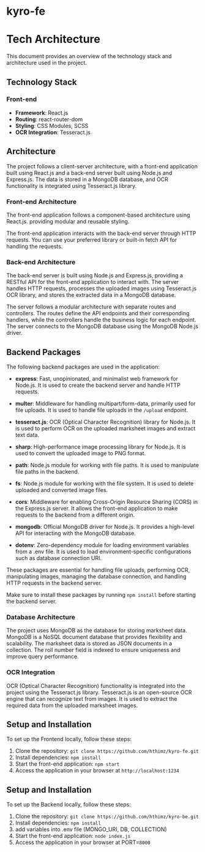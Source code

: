 # kyro-fe

# Tech Architecture

This document provides an overview of the technology stack and architecture used in the project.

## Technology Stack

### Front-end

- **Framework**: React.js
- **Routing**: react-router-dom
- **Styling**: CSS Modules, SCSS
- **OCR Integration**: Tesseract.js

## Architecture

The project follows a client-server architecture, with a front-end application built using React.js and a back-end server built using Node.js and Express.js. The data is stored in a MongoDB database, and OCR functionality is integrated using Tesseract.js library.

### Front-end Architecture

The front-end application follows a component-based architecture using React.js. providing modular and reusable styling.

The front-end application interacts with the back-end server through HTTP requests. You can use your preferred library or built-in fetch API for handling the requests.

### Back-end Architecture

The back-end server is built using Node.js and Express.js, providing a RESTful API for the front-end application to interact with. The server handles HTTP requests, processes the uploaded images using Tesseract.js OCR library, and stores the extracted data in a MongoDB database.

The server follows a modular architecture with separate routes and controllers. The routes define the API endpoints and their corresponding handlers, while the controllers handle the business logic for each endpoint. The server connects to the MongoDB database using the MongoDB Node.js driver.

## Backend Packages

The following backend packages are used in the application:

- **express**: Fast, unopinionated, and minimalist web framework for Node.js. It is used to create the backend server and handle HTTP requests.

- **multer**: Middleware for handling multipart/form-data, primarily used for file uploads. It is used to handle file uploads in the `/upload` endpoint.

- **tesseract.js**: OCR (Optical Character Recognition) library for Node.js. It is used to perform OCR on the uploaded marksheet images and extract text data.

- **sharp**: High-performance image processing library for Node.js. It is used to convert the uploaded image to PNG format.

- **path**: Node.js module for working with file paths. It is used to manipulate file paths in the backend.

- **fs**: Node.js module for working with the file system. It is used to delete uploaded and converted image files.

- **cors**: Middleware for enabling Cross-Origin Resource Sharing (CORS) in the Express.js server. It allows the front-end application to make requests to the backend from a different origin.

- **mongodb**: Official MongoDB driver for Node.js. It provides a high-level API for interacting with the MongoDB database.

- **dotenv**: Zero-dependency module for loading environment variables from a .env file. It is used to load environment-specific configurations such as database connection URI.

These packages are essential for handling file uploads, performing OCR, manipulating images, managing the database connection, and handling HTTP requests in the backend server.

Make sure to install these packages by running `npm install` before starting the backend server.

### Database Architecture

The project uses MongoDB as the database for storing marksheet data. MongoDB is a NoSQL document database that provides flexibility and scalability. The marksheet data is stored as JSON documents in a collection. The roll number field is indexed to ensure uniqueness and improve query performance.

### OCR Integration

OCR (Optical Character Recognition) functionality is integrated into the project using the Tesseract.js library. Tesseract.js is an open-source OCR engine that can recognize text from images. It is used to extract the required data from the uploaded marksheet images.

## Setup and Installation

To set up the Frontend locally, follow these steps:

1. Clone the repository: `git clone https://github.com/hthimz/kyro-fe.git`
2. Install dependencies: `npm install`
3. Start the front-end application: `npm start`
4. Access the application in your browser at `http://localhost:1234`


## Setup and Installation

To set up the Backend locally, follow these steps:

1. Clone the repository: `git clone https://github.com/hthimz/kyro-be.git`
2. Install dependencies: `npm install`
3. add variables into .env file (MONGO_URI, DB, COLLECTION)
3. Start the front-end application: `node index.js`
4. Access the application in your browser at PORT=`8000`

